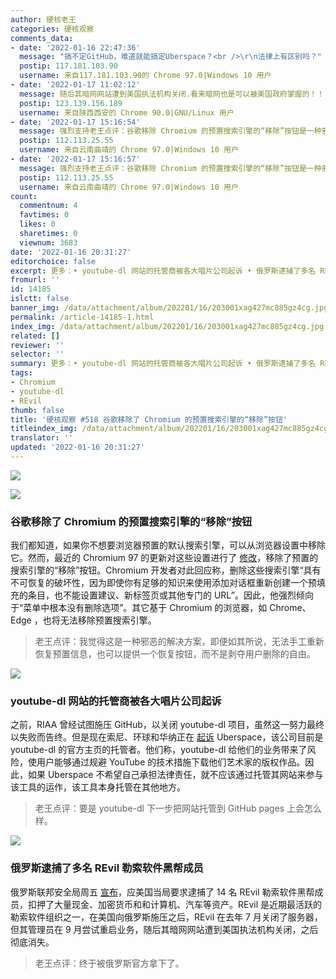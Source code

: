 ```yaml
---
author: 硬核老王
categories: 硬核观察
comments_data:
- date: '2022-01-16 22:47:36'
  message: "搞不定GitHub，难道就能搞定Uberspace？<br />\r\n法律上有区别吗？"
  postip: 117.181.103.90
  username: 来自117.181.103.90的 Chrome 97.0|Windows 10 用户
- date: '2022-01-17 11:02:12'
  message: 随后其暗网网站遭到美国执法机构关闭.看来暗网也是可以被美国政府掌握的！！！
  postip: 123.139.156.189
  username: 来自陕西西安的 Chrome 90.0|GNU/Linux 用户
- date: '2022-01-17 15:16:54'
  message: 强烈支持老王点评：谷歌移除 Chromium 的预置搜索引擎的“移除”按钮是一种邪恶的解决方案。
  postip: 112.113.25.55
  username: 来自云南曲靖的 Chrome 97.0|Windows 10 用户
- date: '2022-01-17 15:16:57'
  message: 强烈支持老王点评：谷歌移除 Chromium 的预置搜索引擎的“移除”按钮是一种邪恶的解决方案。
  postip: 112.113.25.55
  username: 来自云南曲靖的 Chrome 97.0|Windows 10 用户
count:
  commentnum: 4
  favtimes: 0
  likes: 0
  sharetimes: 0
  viewnum: 3683
date: '2022-01-16 20:31:27'
editorchoice: false
excerpt: 更多：• youtube-dl 网站的托管商被各大唱片公司起诉 • 俄罗斯逮捕了多名 REvil 勒索软件黑帮成员
fromurl: ''
id: 14185
islctt: false
banner_img: /data/attachment/album/202201/16/203001xag427mc885gz4cg.jpg
permalink: /article-14185-1.html
index_img: /data/attachment/album/202201/16/203001xag427mc885gz4cg.jpg
related: []
reviewer: ''
selector: ''
summary: 更多：• youtube-dl 网站的托管商被各大唱片公司起诉 • 俄罗斯逮捕了多名 REvil 勒索软件黑帮成员
tags:
- Chromium
- youtube-dl
- REvil
thumb: false
title: '硬核观察 #518 谷歌移除了 Chromium 的预置搜索引擎的“移除”按钮'
titleindex_img: /data/attachment/album/202201/16/203001xag427mc885gz4cg.jpg
translator: ''
updated: '2022-01-16 20:31:27'
---
```


![](/data/attachment/album/202201/16/203001xag427mc885gz4cg.jpg)


![](/data/attachment/album/202201/16/203009o7nfo2009myjmf2x.jpg)


### 谷歌移除了 Chromium 的预置搜索引擎的“移除”按钮


我们都知道，如果你不想要浏览器预置的默认搜索引擎，可以从浏览器设置中移除它。然而，最近的 Chromium 97 的更新对这些设置进行了 [修改](https://www.neowin.net/news/you-can-no-longer-remove-default-search-engines-on-chromium-and-it039s-already-causing-havoc/)，移除了预置的搜索引擎的“移除”按钮。Chromium 开发者对此回应称，删除这些搜索引擎“具有不可恢复的破坏性，因为即使你有足够的知识来使用添加对话框重新创建一个预填充的条目，也不能设置建议、新标签页或其他专门的 URL”。因此，他强烈倾向于“菜单中根本没有删除选项”。其它基于 Chromium 的浏览器，如 Chrome、Edge ，也将无法移除预置搜索引擎。



> 
> 老王点评：我觉得这是一种邪恶的解决方案，即便如其所说，无法手工重新恢复预置信息，也可以提供一个恢复按钮，而不是剥夺用户删除的自由。
> 
> 
> 


![](/data/attachment/album/202201/16/203020malif0a3u0xoayua.jpg)


### youtube-dl 网站的托管商被各大唱片公司起诉


之前，RIAA 曾经试图施压 GitHub，以关闭 youtube-dl 项目，虽然这一努力最终以失败而告终。但是现在索尼、环球和华纳正在 [起诉](https://torrentfreak.com/major-record-labels-sue-youtube-dl-hosting-provider-220114/) Uberspace，该公司目前是 youtube-dl 的官方主页的托管者。他们称，youtube-dl 给他们的业务带来了风险，使用户能够通过规避 YouTube 的技术措施下载他们艺术家的版权作品。因此，如果 Uberspace 不希望自己承担法律责任，就不应该通过托管其网站来参与该工具的运作，该工具本身托管在其他地方。



> 
> 老王点评：要是 youtube-dl 下一步把网站托管到 GitHub pages 上会怎么样。
> 
> 
> 


![](/data/attachment/album/202201/16/203030y64ofbfj2b466e6s.jpg)


### 俄罗斯逮捕了多名 REvil 勒索软件黑帮成员


俄罗斯联邦安全局周五 [宣布](https://therecord.media/fsb-raids-revil-ransomware-gang-members/)，应美国当局要求逮捕了 14 名 REvil 勒索软件黑帮成员，扣押了大量现金、加密货币和和计算机、汽车等资产。REvil 是近期最活跃的勒索软件组织之一，在美国向俄罗斯施压之后，REvil 在去年 7 月关闭了服务器，但其管理员在 9 月尝试重启业务，随后其暗网网站遭到美国执法机构关闭，之后彻底消失。



> 
> 老王点评：终于被俄罗斯官方拿下了。
> 
> 
>